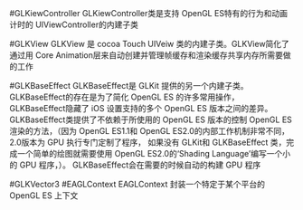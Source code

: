 #GLKiewController
GLKiewController类是支持 OpenGL ES特有的行为和动画计时的 UIViewController的内建子类

#GLKView
GLKView 是 cocoa Touch UIVeiw 类的内建子类。GLKView简化了通过用 Core Animation层来自动创建并管理帧缓存和渲染缓存共享内存所需要做的工作

#GLKBaseEffect
GLKBaseEffect是 GLKit 提供的另一个内建子类。GLKBaseEffect的存在是为了简化 OpenGL ES 的许多常用操作，GLKBaseEffect隐藏了 iOS 设置支持的多个 OpenGL ES 版本之间的差异。
GLKBaseEffect类提供了不依赖于所使用的 OpenGL ES 版本的控制 OpenGL ES 渲染的方法，（因为 OpenGL ES1.1和 OpenGL ES2.0的内部工作机制非常不同，2.0版本为 GPU 执行专门定制了程序， 如果没有 GLKit和 GLKBaseEffect 类，完成一个简单的绘图就需要使用 OpenGL ES2.0的‘Shading Language’编写一个小的 GPU 程序，）。
GLKBaseEffect会在需要的时候自动的构建 GPU 程序


#GLKVector3
#EAGLContext
EAGLContext 封装一个特定于某个平台的 OpenGL ES 上下文 
